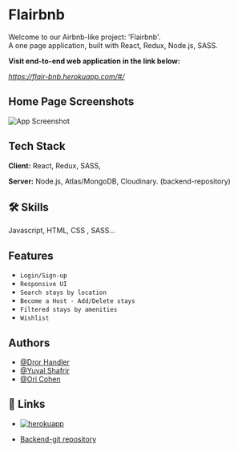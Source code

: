
# Flairbnb
Welcome to our Airbnb-like project: 'Flairbnb'.   
A one page application, built with React, Redux, Node.js, SASS. 

 **Visit end-to-end web application in the link below:**
 
 *https://flair-bnb.herokuapp.com/#/* 

## Home Page Screenshots

![App Screenshot](https://res.cloudinary.com/dcys8pbcf/image/upload/v1649080257/readme_lxmpyz.png)


## Tech Stack

**Client:** React, Redux, SASS,

**Server:**  Node.js, Atlas/MongoDB, Cloudinary. (backend-repository)


## 🛠 Skills
Javascript, HTML, CSS , SASS...


## Features

- `Login/Sign-up`
- `Responsive UI`
- `Search stays by location`
- `Become a Host - Add/Delete stays`
- `Filtered stays by amenities`
- `Wishlist `                        


## Authors

- [@Dror Handler](https://github.com/Hdror)
- [@Yuval Shafrir](https://github.com/UvalSchaphrear)
- [@Ori Cohen](https://github.com/OriC89)


## 🔗 Links
 - [![herokuapp](https://res.cloudinary.com/dcys8pbcf/image/upload/v1649089030/2_qebfp8.png)](https://flair-bnb.herokuapp.com/#/)

- [Backend-git repository](https://github.com/OriC89/airbnb---backend)

